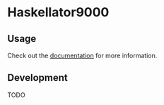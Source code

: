 #  Haskellator9000

## Usage

Check out the [documentation](https://haskellator.pietzschmann.org) for more
information.

## Development

TODO
